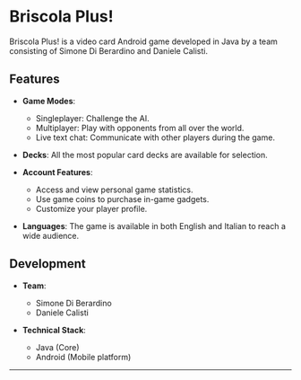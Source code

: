# Briscola Plus!

Briscola Plus! is a video card Android game developed in Java by a team consisting of Simone Di Berardino and Daniele Calisti.

## Features

- **Game Modes**:
  - Singleplayer: Challenge the AI.
  - Multiplayer: Play with opponents from all over the world.
  - Live text chat: Communicate with other players during the game.

- **Decks**: All the most popular card decks are available for selection.

- **Account Features**:
  - Access and view personal game statistics.
  - Use game coins to purchase in-game gadgets.
  - Customize your player profile.

- **Languages**: The game is available in both English and Italian to reach a wide audience.

## Development

- **Team**: 
  - Simone Di Berardino
  - Daniele Calisti

- **Technical Stack**:
  - Java (Core)
  - Android (Mobile platform)

---

